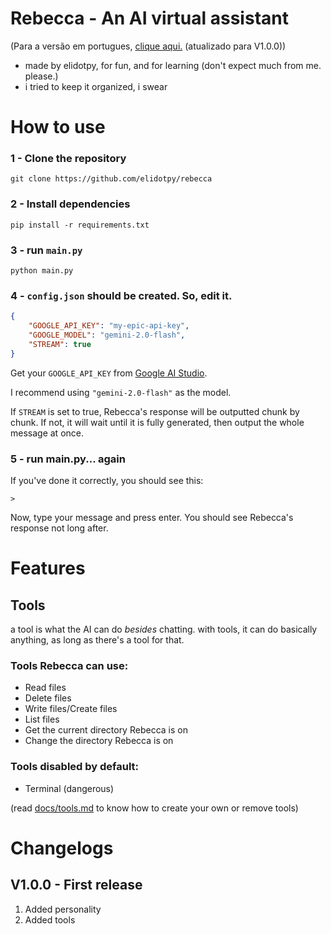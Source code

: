 # Rebecca - An AI virtual assistant

(Para a versão em portugues, [clique aqui.](./pt_br.README.md) (atualizado para V1.0.0))

- made by elidotpy, for fun, and for learning (don't expect much from me. please.)
- i tried to keep it organized, i swear

# How to use

### 1 - Clone the repository

```
git clone https://github.com/elidotpy/rebecca
```

### 2 - Install dependencies

```
pip install -r requirements.txt
```

### 3 - run `main.py`

```
python main.py
```

### 4 - `config.json` should be created. So, edit it.
```json
{
    "GOOGLE_API_KEY": "my-epic-api-key",
    "GOOGLE_MODEL": "gemini-2.0-flash",
    "STREAM": true
}
```

Get your `GOOGLE_API_KEY` from [Google AI Studio](https://aistudio.google.com/apikey).

I recommend using `"gemini-2.0-flash"` as the model.

If `STREAM` is set to true, Rebecca's response will be outputted chunk by chunk. If not, it will wait until it is fully generated, then output the whole message at once.

### 5 - run main.py... **again**
If you've done it correctly, you should see this:
```
> 
```
Now, type your message and press enter. You should see Rebecca's response not long after.

# Features

## Tools

a tool is what the AI can do _besides_ chatting. with tools, it can do basically anything, as long as there's a tool for that.

### Tools Rebecca can use:

- Read files
- Delete files
- Write files/Create files
- List files
- Get the current directory Rebecca is on
- Change the directory Rebecca is on

### Tools disabled by default:

- Terminal (dangerous)

(read [docs/tools.md](docs/tools.md) to know how to create your own or remove tools)

# Changelogs

## V1.0.0 - First release

1. Added personality
2. Added tools
